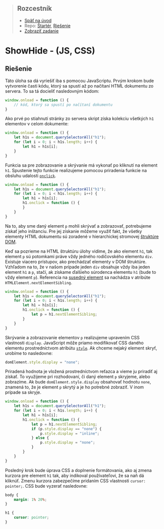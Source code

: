 <div class="hidden">

> ## Rozcestník
> - [Späť na úvod](../../README.md)
> - Repo: [Štartér](/../../tree/main/js-a-css/showhide), [Riešenie](/../../tree/solution/js-a-css/showhide)
> - [Zobraziť zadanie](zadanie.md)

# ShowHide - (JS, CSS)

</div>

## Riešenie

Táto úloha sa dá vyriešiť iba s pomocou JavaScriptu. Prvým krokom bude vytvorenie časti kódu, ktorý sa spustí až po načítaní HTML dokumentu zo servera. To sa tá docieliť nasledovným kódom:

```javascript
window.onload = function () {
    // kód, ktorý sa spustí po načítaní dokumentu    
}
```

Ako prvé po stiahnutí stránky zo servera skript získa kolekciu všetkých `h1` elementov v celom dokumente:

```javascript
window.onload = function () {
    let h1s = document.querySelectorAll("h1");
    for (let i = 0; i < h1s.length; i++) {
        let h1 = h1s[i];
    }
}
```

Funkcia sa pre zobrazovanie a skrývanie má vykonať po kliknutí na element `h1`. Spustenie tejto funkcie realizujeme pomocou priradenia funkcie na obsluhu udalosti [`onclick`](https://www.w3schools.com/jsref/event_onclick.asp).

```javascript
window.onload = function () {
    let h1s = document.querySelectorAll("h1");
    for (let i = 0; i < h1s.length; i++) {
        let h1 = h1s[i];
        h1.onclick = function () {
        }
    }
}
```

Na to, aby sme daný element `p` mohli skrývať a zobrazovať, potrebujeme získať jeho inštanciu. Pre jej získanie môžeme využiť fakt, že všetky elementy HTML dokumentu sú zoradené v hierarchickej stromovej [štruktúre DOM](https://developer.mozilla.org/en-US/docs/Web/API/Document_Object_Model/Introduction).

Keď sa pozrieme na HTML štruktúru úlohy vidíme, že ako element `h1`, tak element `p` sú potomkami práve vždy jedného rodičovského elementu `div`. Existuje viacero prístupov, ako prechádzať elementy v DOM štruktúre. Vzhľadom na to, že v našom prípade jeden `div` obsahuje vždy iba jeden element `h1` a `p`, stačí, ak získame ďalšieho súrodenca elementu `h1` (bude to vždy element `p`). Referencia na [susedný element](https://developer.mozilla.org/en-US/docs/Web/API/Element/nextElementSibling) sa nachádza v atribúte `HTMLElement.nextElementSibling`.

```javascript
window.onload = function () {
    let h1s = document.querySelectorAll("h1");
    for (let i = 0; i < h1s.length; i++) {
        let h1 = h1s[i];
        h1.onclick = function () {
            let p = h1.nextElementSibling;
        }
    }
}
```

Skrývanie a zobrazovanie elementov `p` realizujeme upravením CSS vlastnosti `display`. JavaScript môže priamo modifikovať CSS daného elementu prostredníctvom atribútu [`style`](https://www.w3schools.com/jsref/prop_html_style.asp). Ak chceme nejaký element skryť, urobíme to nasledovne:

```javascript
domElement.style.display = "none";
```

Priradená hodnota je vložená prostredníctvom reťazca a vieme ju priradiť aj získať. To využijeme pri rozhodovaní, či daný element `p` skryjeme, alebo zobrazíme. Ak bude `domElement.style.display` obsahovať hodnotu `none`, znamená to, že je element `p` skrytý a je ho potrebné zobraziť. V inom prípade sa skryje.

```javascript
window.onload = function () {
    let h1s = document.querySelectorAll("h1");
    for (let i = 0; i < h1s.length; i++) {
        let h1 = h1s[i];
        h1.onclick = function () {
            let p = h1.nextElementSibling;
            if (p.style.display == "none") {
                p.style.display = "inline";
            } else {
                p.style.display = "none";
            }
        }
    }
}
```

Posledný krok bude úprava CSS a doplnenie formátovania, ako aj zmena kurzora pre element `h1` tak, aby indikoval používateľovi, že sa naň dá kliknúť. Zmenu kurzora zabezpečíme pridaním CSS vlastnosti `cursor: pointer;`. CSS bude vyzerať nasledovne:

```css
body {
    margin: 1% 20%;
}

h1 {
    cursor: pointer;
}
```
